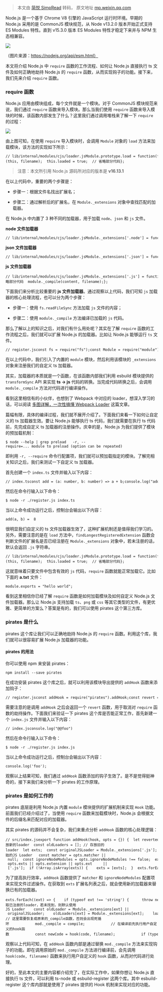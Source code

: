 > 本文由 [简悦 SimpRead](http://ksria.com/simpread/) 转码， 原文地址 [mp.weixin.qq.com](https://mp.weixin.qq.com/s/BFu4SouMdXFYLELRjHhUyg)

Node.js 是一个基于 Chrome V8 引擎的 JavaScript 运行时环境。早期的 Node.js 采用的是 CommonJS 模块规范，从 Node v13.2.0 版本开始正式支持 ES Modules 特性。直到 v15.3.0 版本 ES Modules 特性才稳定下来并与 NPM 生态相兼容。

![](https://mmbiz.qpic.cn/mmbiz_jpg/jQmwTIFl1V3epBBUPEBgGEiaFCSsoCiaicYmVP3cZALeIKK0ZJiatiabC4ibDxibibFpLiaWafyyaDtqgLzV6Sj0JszFX5Q/640?wx_fmt=jpeg)

（图片来源：https://nodejs.org/api/esm.html）

本文将介绍 Node.js 中 `require` 函数的工作流程、如何让 Node.js 直接执行 ts 文件及如何正确地劫持 Node.js 的 `require` 函数，从而实现钩子的功能。接下来，我们先来介绍 `require` 函数。

### require 函数

Node.js 应用由模块组成，每个文件就是一个模块。对于 CommonJS 模块规范来说，我们通过 `require` 函数来导入模块。那么当我们使用 `require` 函数来导入模块的时候，该函数内部发生了什么？这里我们通过调用堆栈来了解一下 `require` 的过程：

![](https://mmbiz.qpic.cn/mmbiz_jpg/jQmwTIFl1V3epBBUPEBgGEiaFCSsoCiaicYDVeVGge17icGmXMGYlGkcMQ4kWK0fkiaMxVcSVrDIsSdelscEKDgutzg/640?wx_fmt=jpeg)

由上图可知，在使用 `require` 导入模块时，会调用 `Module` 对象的 `load` 方法来加载模块，该方法的实现如下所示：

```
// lib/internal/modules/cjs/loader.jsModule.prototype.load = function(filename) {  this.filename = filename;  this.paths = Module._nodeModulePaths(path.dirname(filename));  const extension = findLongestRegisteredExtension(filename);  Module._extensions[extension](this, filename);  this.loaded = true;  // 省略部分代码};
```

> 注意：本文所引用 Node.js 源码所对应的版本是 **v16.13.1**

在以上代码中，重要的两个步骤是：

*   步骤一：根据文件名找出扩展名；
    
*   步骤二：通过解析后的扩展名，在 `Module._extensions` 对象中查找匹配的加载器。
    

在 Node.js 中内置了 3 种不同的加载器，用于加载 `node`、`json` 和 `js` 文件。

**node 文件加载器**

```
// lib/internal/modules/cjs/loader.jsModule._extensions['.node'] = function(module, filename) {  return process.dlopen(module, path.toNamespacedPath(filename));};
```

**json 文件加载器**

```
// lib/internal/modules/cjs/loader.jsModule._extensions['.json'] = function(module, filename) { const content = fs.readFileSync(filename, 'utf8'); try {    module.exports = JSONParse(stripBOM(content)); } catch (err) {   err.message = filename + ': ' + err.message;   throw err; }};
```

**js 文件加载器**

```
// lib/internal/modules/cjs/loader.jsModule._extensions['.js'] = function(module, filename) {  // If already analyzed the source, then it will be cached.  const cached = cjsParseCache.get(module);  let content;  if (cached?.source) {    content = cached.source;    cached.source = undefined;  } else {    content = fs.readFileSync(filename, 'utf8');  }  // 省略部分代码  module._compile(content, filename);};
```

下面我们来分析比较重要的 **js 文件加载器**。通过观察以上代码，我们可知 `js` 加载器的核心处理流程，也可以分为两个步骤：

*   步骤一：使用 `fs.readFileSync` 方法加载 `js` 文件的内容；
    
*   步骤二：使用 `module._compile` 方法编译已加载的 `js` 代码。
    

那么了解以上的知识之后，对我们有什么用处呢？其实在了解 `require` 函数的工作流程之后，我们就可以扩展 Node.js 的加载器。比如让 Node.js 能够运行 `ts` 文件。

```
// register.jsconst fs = require("fs");const Module = require("module");const { transformSync } = require("esbuild");Module._extensions[".ts"] = function (module, filename) {  const content = fs.readFileSync(filename, "utf8");  const { code } = transformSync(content, {    sourcefile: filename,    sourcemap: "both",    loader: "ts",    format: "cjs",  });  module._compile(code, filename);};
```

在以上代码中，我们引入了内置的 `module` 模块，然后利用该模块的 `_extensions` 对象来注册我们的自定义 ts 加载器。

其实，加载器的本质就是一个函数，在该函数内部我们利用 esbuild 模块提供的 `transformSync` API 来实现 **ts -> js** 代码的转换。当完成代码转换之后，会调用 `module._compile` 方法对代码进行编译操作。

看到这里相信有的小伙伴，也想到了 Webpack 中对应的 loader，想深入学习的话，可以阅读 [多图详解，一次性搞懂 Webpack Loader](https://mp.weixin.qq.com/s?__biz=MzI2MjcxNTQ0Nw==&mid=2247494307&idx=1&sn=cdeb4085693db5f1c314a0eb3b9e3485&scene=21#wechat_redirect) 这篇文章。

篇幅有限，具体的编译过程，我们就不展开介绍了。下面我们来看一下如何让自定义的 ts 加载器生效。要让 Node.js 能够执行 ts 代码，我们就需要在执行 ts 代码前，先完成自定义 ts 加载器的注册操作。庆幸的是，Node.js 为我们提供了模块的预加载机制：

```
$ node --help | grep preload   -r, --require=... module to preload (option can be repeated)
```

即利用 `-r, --require` 命令行配置项，我们就可以预加载指定的模块。了解完相关知识之后，我们来测试一下自定义 ts 加载器。

首先创建一个 `index.ts` 文件并输入以下内容：

```
// index.tsconst add = (a: number, b: number) => a + b;console.log("add(a, b) = ", add(3, 5));
```

然后在命令行输入以下命令：

```
$ node -r ./register.js index.ts
```

当以上命令成功运行之后，控制台会输出以下内容：

```
add(a, b) =  8
```

很明显我们自定义的 ts 文件加载器生效了，这种扩展机制还是值得我们学习的。另外，需要注意的是在 `load` 方法中，`findLongestRegisteredExtension` 函数会判断文件的扩展名是否已经注册在 `Module._extensions` 对象中，若未注册的话，默认会返回 `.js` 字符串。

```
// lib/internal/modules/cjs/loader.jsModule.prototype.load = function(filename) {  this.filename = filename;  this.paths = Module._nodeModulePaths(path.dirname(filename));  const extension = findLongestRegisteredExtension(filename);  Module._extensions[extension](this, filename);  this.loaded = true;  // 省略部分代码};
```

这就意味着只要文件中包含有效的 `js` 代码，`require` 函数就能正常加载它。比如下面的 **a.txt** 文件：

```
module.exports = "hello world";
```

看到这里相信你已经了解 `require` 函数是如何加载模块及如何自定义 Node.js 文件加载器。那么让 Node.js 支持加载 `ts`、`png` 或 `css` 等其它类型的文件，有更优雅、更简单的方案么？答案是有的，我们可以使用 pirates 这个第三方库。

### pirates 是什么

pirates 这个库让我们可以正确地劫持 Node.js 的 `require` 函数。利用这个库，我们就可以很容易扩展 Node.js 加载器的功能。

#### pirates 的用法

你可以使用 npm 来安装 pirates：

```
npm install --save pirates
```

在成功安装 pirates 这个库之后，就可以利用该模块导出提供的 `addHook` 函数来添加钩子：

```
// register.jsconst addHook = require("pirates").addHook;const revert = addHook(  (code, filename) => code.replace("@@foo", "console.log('foo');"),  { exts: [".js"] });
```

需要注意的是调用 `addHook` 之后会返回一个 `revert` 函数，用于取消对 `require` 函数的劫持操作。下面我们来验证一下 pirates 这个库是否能正常工作，首先新建一个 `index.js` 文件并输入以下内容：

```
// index.jsconsole.log("@@foo")
```

然后在命令行输入以下命令：

```
$ node -r ./register.js index.js
```

当以上命令成功运行之后，控制台会输出以下内容：

```
console.log('foo');
```

观察以上结果可知，我们通过 `addHook` 函数添加的钩子生效了。是不是觉得挺神奇的，接下来我们来分析一下 pirates 的工作原理。

### pirates 是如何工作的

pirates 底层是利用 Node.js 内置 `module` 模块提供的扩展机制来实现 `Hook` 功能。前面我们已经介绍过了，当使用 `require` 函数来加载模块时，Node.js 会根据文件的后缀名来匹配对应的加载器。

其实 pirates 的源码并不会复杂，我们来重点分析 `addHook` 函数的核心处理逻辑：

```
// src/index.jsexport function addHook(hook, opts = {}) {  let reverted = false;  const loaders = []; // 存放新的loader  const oldLoaders = []; // 存放旧的loader  let exts;  const originalJSLoader = Module._extensions['.js']; // 原始的JS Loader   const matcher = opts.matcher || null;  const ignoreNodeModules = opts.ignoreNodeModules !== false;  exts = opts.extensions || opts.exts || opts.extension || opts.ext     || ['.js'];  if (!Array.isArray(exts)) {    exts = [exts];  }  exts.forEach((ext) {     // ...   }}
```

为了提高执行效率，`addHook` 函数提供了 `matcher` 和 `ignoreNodeModules` 配置项来实现文件过滤操作。在获取到 `exts` 扩展名列表之后，就会使用新的加载器来替换已有的加载器。

```
exts.forEach((ext) => {    if (typeof ext !== 'string') {      throw new TypeError(`Invalid Extension: ${ext}`);    }    // 获取已注册的loader，若未找到，则默认使用JS Loader    const oldLoader = Module._extensions[ext] || originalJSLoader;    oldLoaders[ext] = Module._extensions[ext];    loaders[ext] = Module._extensions[ext] = function newLoader(   mod, filename) {      let compile;      if (!reverted) {        if (shouldCompile(filename, exts, matcher, ignoreNodeModules)) {          compile = mod._compile;          mod._compile = function _compile(code) {            // 这里需要恢复成原来的_compile函数，否则会出现死循环            mod._compile = compile;            // 在编译前先执行用户自定义的hook函数            const newCode = hook(code, filename);            if (typeof newCode !== 'string') {              throw new Error(HOOK_RETURNED_NOTHING_ERROR_MESSAGE);            }            return mod._compile(newCode, filename);          };        }      }      oldLoader(mod, filename);    };});
```

观察以上代码可知，在 `addHook` 函数内部是通过替换 `mod._compile` 方法来实现钩子的功能。即在调用原始的 `mod._compile` 方法进行编译前，会先调用 `hook(code, filename)` 函数来执行用户自定义的 `hook` 函数，从而对代码进行处理。

好的，至此本文的主要内容都介绍完了，在实际工作中，如果你想让 Node.js 直接执行 ts 文件，可以利用 ts-node 或 esbuild-register 这两个库。其中 esbuild-register 这个库内部就是使用了 pirates 提供的 Hook 机制来实现对应的功能。